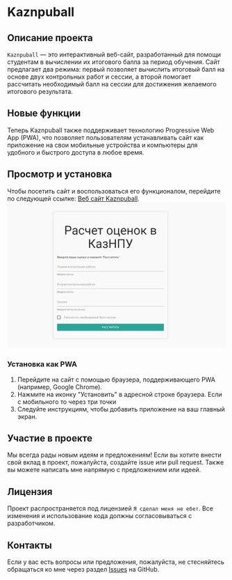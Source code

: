 # Kaznpuball

## Описание проекта
`Kaznpuball` — это интерактивный веб-сайт, разработанный для помощи студентам в вычислении их итогового балла за период обучения. Сайт предлагает два режима: первый позволяет вычислить итоговый балл на основе двух контрольных работ и сессии, а второй помогает рассчитать необходимый балл на сессии для достижения желаемого итогового результата.

## Новые функции
Теперь Kaznpuball также поддерживает технологию Progressive Web App (PWA), что позволяет пользователям устанавливать сайт как приложение на свои мобильные устройства и компьютеры для удобного и быстрого доступа в любое время.

## Просмотр и установка
Чтобы посетить сайт и воспользоваться его функционалом, перейдите по следующей ссылке: [Веб сайт Kaznpuball](https://munnificent.github.io/Kaznpuball/).
![Скриншот сайта](/skuf.png)

### Установка как PWA
1. Перейдите на сайт с помощью браузера, поддерживающего PWA (например, Google Chrome).
2. Нажмите на иконку "Установить" в адресной строке браузера. Если с мобильного то через три точки
3. Следуйте инструкциям, чтобы добавить приложение на ваш главный экран.

## Участие в проекте
Мы всегда рады новым идеям и предложениям! Если вы хотите внести свой вклад в проект, пожалуйста, создайте issue или pull request. Также вы можете написать мне напрямую с предложением или идеей.

## Лицензия
Проект распространяется под лицензией `Я сделал меня не ебет`. Все изменения и использование кода должны согласовываться с разработчиком.

## Контакты
Если у вас есть вопросы или предложения, пожалуйста, не стесняйтесь обращаться ко мне через раздел [Issues](https://github.com/munnificent/Kaznpuball/issues) на GitHub.